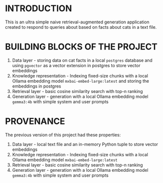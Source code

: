 # INTRODUCTION

This is an ultra simple naive retrieval-augmented generation application created to respond to queries about based on facts about cats in a text file.

# BUILDING BLOCKS OF THE PROJECT
1. Data layer - storing data on cat facts in a local `postgres` database and using `pgvector` as a vector extension in postgres to store vector embeddings
2. Knowledge representation - Indexing fixed-size chunks with a local Ollama embedding model `mxbai-embed-large:latest` and storing the embeddings in postgres
3. Retrieval layer - basic cosine similarity search with top-n ranking
4. Generation layer - generation with a local Ollama embedding model `gemma3:4b` with simple system and user prompts

# PROVENANCE
The previous version of this project had these properties:
1. Data layer - local text file and an in-memory Python tuple to store vector embeddings
2. Knowledge representation - Indexing fixed-size chunks with a local Ollama embedding model `mxbai-embed-large:latest`
3. Retrieval layer - basic cosine similarity search with top-n ranking
4. Generation layer - generation with a local Ollama embedding model `gemma3:4b` with simple system and user prompts